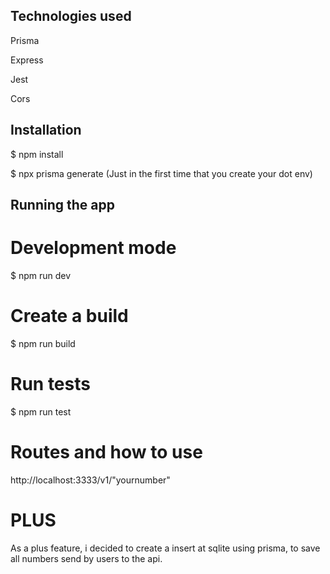 ## Technologies used

 Prisma

 Express

 Jest

 Cors

## Installation

$ npm install

$ npx prisma generate (Just in the first time that you create your dot env)

## Running the app

# Development mode

$ npm run dev

# Create a build

$ npm run build

# Run tests

$ npm run test

# Routes and how to use

http://localhost:3333/v1/"yournumber"

# PLUS 

As a plus feature, i decided to create a insert at sqlite using prisma, to save all numbers send by users to the api.




